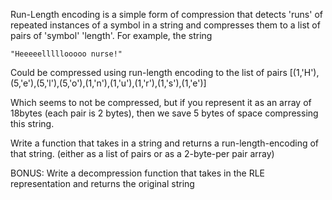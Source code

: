 Run-Length encoding is a simple form of compression that detects 'runs' of repeated instances of a symbol in a string and compresses them to a list of pairs of 'symbol' 'length'.  For example, the string

    "Heeeeelllllooooo nurse!"

Could be compressed using run-length encoding to the list of pairs 
     [(1,'H'),(5,'e'),(5,'l'),(5,'o'),(1,'n'),(1,'u'),(1,'r'),(1,'s'),(1,'e')]

Which seems to not be compressed, but if you represent it as an array of 18bytes (each pair is 2 bytes), then we save 5 bytes of space compressing this string.

Write a function that takes in a string and returns a run-length-encoding of that string.  (either as a list of pairs or as a 2-byte-per pair array)

BONUS:  Write a decompression function that takes in the RLE representation and returns the original string